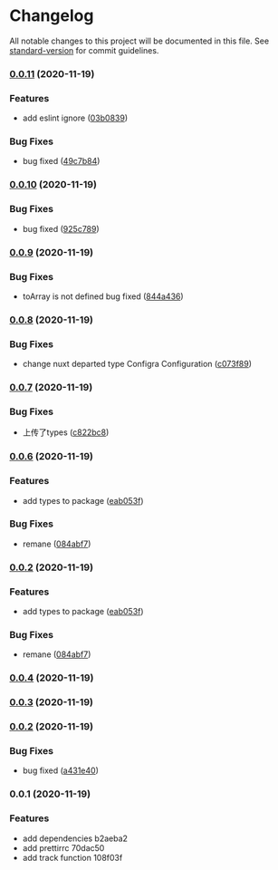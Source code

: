 # Changelog

All notable changes to this project will be documented in this file. See [standard-version](https://github.com/conventional-changelog/standard-version) for commit guidelines.

### [0.0.11](https://github.com/jimizai/nuxt-analytics/compare/v0.0.10...v0.0.11) (2020-11-19)


### Features

* add eslint ignore ([03b0839](https://github.com/jimizai/nuxt-analytics/commit/03b0839cdd4961a0e24024a65dff337034e78d86))


### Bug Fixes

* bug fixed ([49c7b84](https://github.com/jimizai/nuxt-analytics/commit/49c7b846cb47d814b9fa3487ea6db489eff15c7c))

### [0.0.10](https://github.com/jimizai/nuxt-analytics/compare/v0.0.9...v0.0.10) (2020-11-19)


### Bug Fixes

* bug fixed ([925c789](https://github.com/jimizai/nuxt-analytics/commit/925c789531cf4a57b01df05d1362e02ca37e20e8))

### [0.0.9](https://github.com/jimizai/nuxt-analytics/compare/v0.0.8...v0.0.9) (2020-11-19)


### Bug Fixes

* toArray is not defined bug fixed ([844a436](https://github.com/jimizai/nuxt-analytics/commit/844a4361c1f8f6cf2f64e6d651b47d57bd96a6f7))

### [0.0.8](https://github.com/jimizai/nuxt-analytics/compare/v0.0.7...v0.0.8) (2020-11-19)


### Bug Fixes

* change nuxt departed type Configra Configuration ([c073f89](https://github.com/jimizai/nuxt-analytics/commit/c073f894d3633e52c17cb6ab2747ad446b607109))

### [0.0.7](https://github.com/jimizai/nuxt-analytics/compare/v0.0.6...v0.0.7) (2020-11-19)


### Bug Fixes

* 上传了types ([c822bc8](https://github.com/jimizai/nuxt-analytics/commit/c822bc8d462ffcdcb7533a88b2f6a5e46578f7c1))

### [0.0.6](https://github.com/jimizai/nuxt-analytics/compare/v0.0.4...v0.0.6) (2020-11-19)


### Features

* add types to package ([eab053f](https://github.com/jimizai/nuxt-analytics/commit/eab053f527c7429cec636b224347b5d3bc650623))


### Bug Fixes

* remane ([084abf7](https://github.com/jimizai/nuxt-analytics/commit/084abf78d19134f2da94fa85dd3d33f6396c2f01))

### [0.0.2](https://github.com/jimizai/nuxt-analytics/compare/v0.0.4...v0.0.2) (2020-11-19)


### Features

* add types to package ([eab053f](https://github.com/jimizai/nuxt-analytics/commit/eab053f527c7429cec636b224347b5d3bc650623))


### Bug Fixes

* remane ([084abf7](https://github.com/jimizai/nuxt-analytics/commit/084abf78d19134f2da94fa85dd3d33f6396c2f01))

### [0.0.4](https://github.com/jimizai/nuxt-analytics/compare/v0.0.3...v0.0.4) (2020-11-19)

### [0.0.3](https://github.com/jimizai/nuxt-analytics/compare/v0.0.2...v0.0.3) (2020-11-19)

### [0.0.2](https://github.com/jimizai/nuxt-analytics/compare/v0.0.1...v0.0.2) (2020-11-19)


### Bug Fixes

* bug fixed ([a431e40](https://github.com/jimizai/nuxt-analytics/commit/a431e40efeea39cc798b5b75a1f592b9185252f3))

### 0.0.1 (2020-11-19)


### Features

* add dependencies b2aeba2
* add prettirrc 70dac50
* add track function 108f03f
